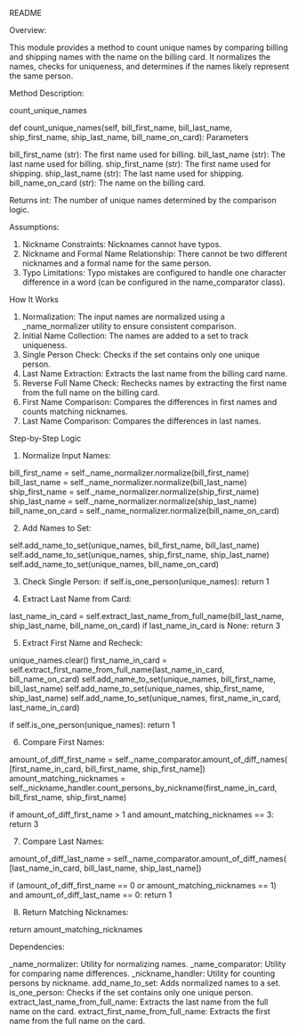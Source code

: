 README


Overview:

This module provides a method to count unique names by comparing billing and shipping names with the name on the billing card. 
It normalizes the names, checks for uniqueness, and determines if the names likely represent the same person.

Method Description:

count_unique_names


def count_unique_names(self, bill_first_name, bill_last_name, ship_first_name, ship_last_name, bill_name_on_card):
Parameters

bill_first_name (str): The first name used for billing.
bill_last_name (str): The last name used for billing.
ship_first_name (str): The first name used for shipping.
ship_last_name (str): The last name used for shipping.
bill_name_on_card (str): The name on the billing card.

Returns
int: The number of unique names determined by the comparison logic.

Assumptions:

1. Nickname Constraints: Nicknames cannot have typos.
2. Nickname and Formal Name Relationship: There cannot be two different nicknames and a formal name for the same person.
3. Typo Limitations: Typo mistakes are configured to handle one character difference in a word (can be configured in the name_comparator class).

How It Works
1. Normalization: The input names are normalized using a _name_normalizer utility to ensure consistent comparison.
2. Initial Name Collection: The names are added to a set to track uniqueness.
3. Single Person Check: Checks if the set contains only one unique person.
4. Last Name Extraction: Extracts the last name from the billing card name.
5. Reverse Full Name Check: Rechecks names by extracting the first name from the full name on the billing card.
6. First Name Comparison: Compares the differences in first names and counts matching nicknames.
7. Last Name Comparison: Compares the differences in last names.

Step-by-Step Logic
1. Normalize Input Names:

bill_first_name = self._name_normalizer.normalize(bill_first_name)
bill_last_name = self._name_normalizer.normalize(bill_last_name)
ship_first_name = self._name_normalizer.normalize(ship_first_name)
ship_last_name = self._name_normalizer.normalize(ship_last_name)
bill_name_on_card = self._name_normalizer.normalize(bill_name_on_card)

2. Add Names to Set:

self.add_name_to_set(unique_names, bill_first_name, bill_last_name)
self.add_name_to_set(unique_names, ship_first_name, ship_last_name)
self.add_name_to_set(unique_names, bill_name_on_card)

3. Check Single Person:
if self.is_one_person(unique_names):
    return 1

4. Extract Last Name from Card:

last_name_in_card = self.extract_last_name_from_full_name(bill_last_name, ship_last_name, bill_name_on_card)
if last_name_in_card is None:
    return 3

5. Extract First Name and Recheck:

unique_names.clear()
first_name_in_card = self.extract_first_name_from_full_name(last_name_in_card, bill_name_on_card)
self.add_name_to_set(unique_names, bill_first_name, bill_last_name)
self.add_name_to_set(unique_names, ship_first_name, ship_last_name)
self.add_name_to_set(unique_names, first_name_in_card, last_name_in_card)

if self.is_one_person(unique_names):
    return 1


6. Compare First Names:

amount_of_diff_first_name = self._name_comparator.amount_of_diff_names(
    [first_name_in_card, bill_first_name, ship_first_name])
amount_matching_nicknames = self._nickname_handler.count_persons_by_nickname(first_name_in_card,
                                                                             bill_first_name, ship_first_name)

if amount_of_diff_first_name > 1 and amount_matching_nicknames == 3:
    return 3

7. Compare Last Names:

amount_of_diff_last_name = self._name_comparator.amount_of_diff_names(
    [last_name_in_card, bill_last_name, ship_last_name])

if (amount_of_diff_first_name == 0 or amount_matching_nicknames == 1) and amount_of_diff_last_name == 0:
    return 1

8. Return Matching Nicknames:

return amount_matching_nicknames

Dependencies:

_name_normalizer: Utility for normalizing names.
_name_comparator: Utility for comparing name differences.
_nickname_handler: Utility for counting persons by nickname.
add_name_to_set: Adds normalized names to a set.
is_one_person: Checks if the set contains only one unique person.
extract_last_name_from_full_name: Extracts the last name from the full name on the card.
extract_first_name_from_full_name: Extracts the first name from the full name on the card.



